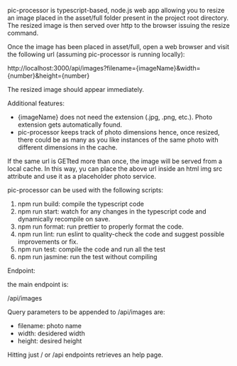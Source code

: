 pic-processor is typescript-based, node.js web app allowing you to resize an image placed in the asset/full folder present in the project root directory. The resized image is then served over http to the browser issuing the resize command. 

Once the image has been placed in asset/full, open a web browser and visit the following url (assuming pic-processor is running locally):

http://localhost:3000/api/images?filename={imageName}&width={number}&height={number} 

The resized image should appear immediately.

Additional features: 

- {imageName} does not need the extension (.jpg, .png, etc.). Photo extension gets automatically found.
- pic-processor keeps track of photo dimensions hence, once resized, there could be as many as you like instances of the same photo with different dimensions in the cache.

If the same url is GETted more than once, the image will be served from a local cache. In this way, yu can place the above url inside an html img src attribute and use it as a placeholder photo service.

pic-processor can be used with the following scripts:

1. npm run build: compile the typescript code
2. npm run start: watch for any changes in the typescript code and dynamically recompile on save.
3. npm run format: run prettier to properly format the code.
4. npm run lint: run eslint to quality-check the code and suggest possible improvements or fix.
5. npm run test: compile the code and run all the test
6. npm run jasmine: run the test without compiling

Endpoint:

the main endpoint is: 

/api/images

Query parameters to be appended to /api/images are:

- filename: photo name
- width: desidered width
- height: desired height

Hitting just / or /api endpoints retrieves an help page.